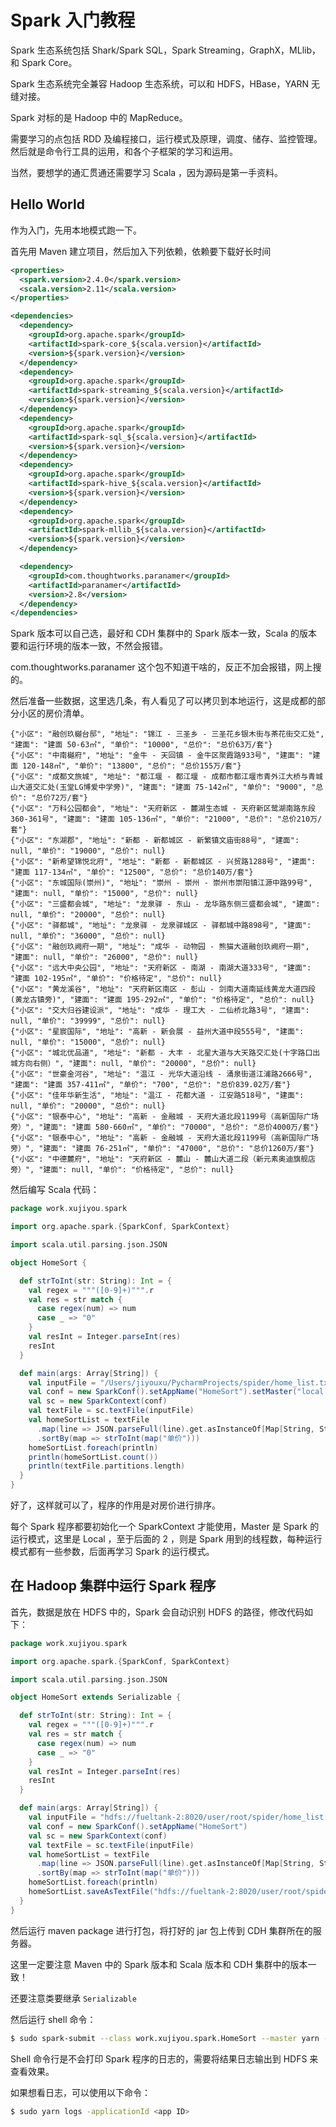 # Spark 入门教程

Spark 生态系统包括 Shark/Spark SQL，Spark Streaming，GraphX，MLlib，和 Spark Core。

Spark 生态系统完全兼容 Hadoop 生态系统，可以和 HDFS，HBase，YARN 无缝对接。

Spark 对标的是 Hadoop 中的 MapReduce。

需要学习的点包括 RDD 及编程接口，运行模式及原理，调度、储存、监控管理。然后就是命令行工具的运用，和各个子框架的学习和运用。

当然，要想学的通汇贯通还需要学习 Scala ，因为源码是第一手资料。

## Hello World

作为入门，先用本地模式跑一下。

首先用 Maven 建立项目，然后加入下列依赖，依赖要下载好长时间

```xml
<properties>
  <spark.version>2.4.0</spark.version>
  <scala.version>2.11</scala.version>
</properties>

<dependencies>
  <dependency>
    <groupId>org.apache.spark</groupId>
    <artifactId>spark-core_${scala.version}</artifactId>
    <version>${spark.version}</version>
  </dependency>
  <dependency>
    <groupId>org.apache.spark</groupId>
    <artifactId>spark-streaming_${scala.version}</artifactId>
    <version>${spark.version}</version>
  </dependency>
  <dependency>
    <groupId>org.apache.spark</groupId>
    <artifactId>spark-sql_${scala.version}</artifactId>
    <version>${spark.version}</version>
  </dependency>
  <dependency>
    <groupId>org.apache.spark</groupId>
    <artifactId>spark-hive_${scala.version}</artifactId>
    <version>${spark.version}</version>
  </dependency>
  <dependency>
    <groupId>org.apache.spark</groupId>
    <artifactId>spark-mllib_${scala.version}</artifactId>
    <version>${spark.version}</version>
  </dependency>

  <dependency>
    <groupId>com.thoughtworks.paranamer</groupId>
    <artifactId>paranamer</artifactId>
    <version>2.8</version>
  </dependency>
</dependencies>
```

Spark 版本可以自己选，最好和 CDH 集群中的 Spark 版本一致，Scala 的版本要和运行环境的版本一致，不然会报错。

com.thoughtworks.paranamer 这个包不知道干啥的，反正不加会报错，网上搜的。

然后准备一些数据，这里选几条，有人看见了可以拷贝到本地运行，这是成都的部分小区的房价清单。

```
{"小区": "融创玖樾台邸", "地址": "锦江 - 三圣乡 - 三圣花乡银木街与茶花街交汇处", "建面": "建面 50-63㎡", "单价": "10000", "总价": "总价63万/套"}
{"小区": "中南樾府", "地址": "金牛 - 天回镇 - 金牛区聚霞路933号", "建面": "建面 120-148㎡", "单价": "13800", "总价": "总价155万/套"}
{"小区": "成都文旅城", "地址": "都江堰 - 都江堰 - 成都市都江堰市青外江大桥与青城山大道交汇处(玉堂LG博爱中学旁)", "建面": "建面 75-142㎡", "单价": "9000", "总价": "总价72万/套"}
{"小区": "万科公园都会", "地址": "天府新区 - 麓湖生态城 - 天府新区鹭湖南路东段360-361号", "建面": "建面 105-136㎡", "单价": "21000", "总价": "总价210万/套"}
{"小区": "东湖郡", "地址": "新都 - 新都城区 - 新繁镇文庙街88号", "建面": null, "单价": "19000", "总价": null}
{"小区": "新希望锦悦北府", "地址": "新都 - 新都城区 - 兴贸路1288号", "建面": "建面 117-134㎡", "单价": "12500", "总价": "总价140万/套"}
{"小区": "东城国际(崇州)", "地址": "崇州 - 崇州 - 崇州市崇阳镇江源中路99号", "建面": null, "单价": "15000", "总价": null}
{"小区": "三盛都会城", "地址": "龙泉驿 - 东山 - 龙华路东侧三盛都会城", "建面": null, "单价": "20000", "总价": null}
{"小区": "驿都城", "地址": "龙泉驿 - 龙泉驿城区 - 驿都城中路898号", "建面": null, "单价": "36000", "总价": null}
{"小区": "融创玖阙府一期", "地址": "成华 - 动物园 - 熊猫大道融创玖阙府一期", "建面": null, "单价": "26000", "总价": null}
{"小区": "远大中央公园", "地址": "天府新区 - 南湖 - 南湖大道333号", "建面": "建面 102-195㎡", "单价": "价格待定", "总价": null}
{"小区": "黄龙溪谷", "地址": "天府新区南区 - 彭山 - 剑南大道南延线黄龙大道四段(黄龙古镇旁)", "建面": "建面 195-292㎡", "单价": "价格待定", "总价": null}
{"小区": "交大归谷建设派", "地址": "成华 - 理工大 - 二仙桥北路3号", "建面": null, "单价": "39999", "总价": null}
{"小区": "星宸国际", "地址": "高新 - 新会展 - 益州大道中段555号", "建面": null, "单价": "15000", "总价": null}
{"小区": "城北优品道", "地址": "新都 - 大丰 - 北星大道与大天路交汇处(十字路口出城方向右侧）", "建面": null, "单价": "20000", "总价": null}
{"小区": "世豪金河谷", "地址": "温江 - 光华大道沿线 - 涌泉街道江浦路2666号", "建面": "建面 357-411㎡", "单价": "700", "总价": "总价839.02万/套"}
{"小区": "佳年华新生活", "地址": "温江 - 花都大道 - 江安路518号", "建面": null, "单价": "20000", "总价": null}
{"小区": "银泰中心", "地址": "高新 - 金融城 - 天府大道北段1199号（高新国际广场旁）", "建面": "建面 580-660㎡", "单价": "70000", "总价": "总价4000万/套"}
{"小区": "银泰中心", "地址": "高新 - 金融城 - 天府大道北段1199号（高新国际广场旁）", "建面": "建面 76-251㎡", "单价": "47000", "总价": "总价1260万/套"}
{"小区": "中德麓府", "地址": "天府新区 - 麓山 - 麓山大道二段（新元素奥迪旗舰店旁）", "建面": null, "单价": "价格待定", "总价": null}
```

然后编写 Scala 代码：

```scala
package work.xujiyou.spark

import org.apache.spark.{SparkConf, SparkContext}

import scala.util.parsing.json.JSON

object HomeSort {

  def strToInt(str: String): Int = {
    val regex = """([0-9]+)""".r
    val res = str match {
      case regex(num) => num
      case _ => "0"
    }
    val resInt = Integer.parseInt(res)
    resInt
  }

  def main(args: Array[String]) {
    val inputFile = "/Users/jiyouxu/PycharmProjects/spider/home_list.txt"
    val conf = new SparkConf().setAppName("HomeSort").setMaster("local[2]")
    val sc = new SparkContext(conf)
    val textFile = sc.textFile(inputFile)
    val homeSortList = textFile
      .map(line => JSON.parseFull(line).get.asInstanceOf[Map[String, String]])
      .sortBy(map => strToInt(map("单价")))
    homeSortList.foreach(println)
    println(homeSortList.count())
    println(textFile.partitions.length)
  }
}
```

好了，这样就可以了，程序的作用是对房价进行排序。

每个 Spark 程序都要初始化一个 SparkContext 才能使用，Master 是 Spark 的运行模式，这里是 Local ，至于后面的 2 ，则是 Spark 用到的线程数，每种运行模式都有一些参数，后面再学习 Spark 的运行模式。

## 在 Hadoop 集群中运行 Spark 程序

首先，数据是放在 HDFS 中的，Spark 会自动识别 HDFS 的路径，修改代码如下：

```scala
package work.xujiyou.spark

import org.apache.spark.{SparkConf, SparkContext}

import scala.util.parsing.json.JSON

object HomeSort extends Serializable {

  def strToInt(str: String): Int = {
    val regex = """([0-9]+)""".r
    val res = str match {
      case regex(num) => num
      case _ => "0"
    }
    val resInt = Integer.parseInt(res)
    resInt
  }

  def main(args: Array[String]) {
    val inputFile = "hdfs://fueltank-2:8020/user/root/spider/home_list.txt"
    val conf = new SparkConf().setAppName("HomeSort")
    val sc = new SparkContext(conf)
    val textFile = sc.textFile(inputFile)
    val homeSortList = textFile
      .map(line => JSON.parseFull(line).get.asInstanceOf[Map[String, String]])
      .sortBy(map => strToInt(map("单价")))
    homeSortList.foreach(println)
    homeSortList.saveAsTextFile("hdfs://fueltank-2:8020/user/root/spider/home_sort")
  }
}

```

然后运行 maven package 进行打包，将打好的 jar 包上传到 CDH 集群所在的服务器。

这里一定要注意 Maven 中的 Spark 版本和 Scala 版本和 CDH 集群中的版本一致！

还要注意类要继承 `Serializable `

然后运行 shell 命令：

```bash
$ sudo spark-submit --class work.xujiyou.spark.HomeSort --master yarn --deploy-mode cluster spark-1.0-SNAPSHOT.jar
```

Shell 命令行是不会打印 Spark 程序的日志的，需要将结果日志输出到 HDFS 来查看效果。

如果想看日志，可以使用以下命令：

```bash
$ sudo yarn logs -applicationId <app ID>
```

